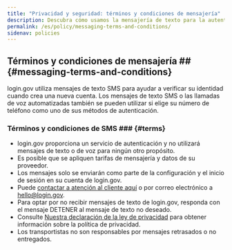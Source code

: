 ```yaml
---
title: "Privacidad y seguridad: términos y condiciones de mensajería"
description: Descubra cómo usamos la mensajería de texto para la autenticación.
permalink: /es/policy/messaging-terms-and-conditions/
sidenav: policies
---
```

## Términos y condiciones de mensajería ## {#messaging-terms-and-conditions}

login.gov utiliza mensajes de texto SMS para ayudar a verificar su identidad cuando crea una nueva cuenta. Los mensajes de texto SMS o las llamadas de voz automatizadas también se pueden utilizar si elige su número de teléfono como uno de sus métodos de autenticación.

### Términos y condiciones de SMS ### {#terms}

* login.gov proporciona un servicio de autenticación y no utilizará mensajes de texto o de voz para ningún otro propósito.
* Es posible que se apliquen tarifas de mensajería y datos de su proveedor.
* Los mensajes solo se enviarán como parte de la configuración y el inicio de sesión en su cuenta de login.gov.
* Puede [contactar a atención al cliente aquí](/es/contact/) o por correo electrónico a [hello@login.gov](mailto:hello@login.gov).
* Para optar por no recibir mensajes de texto de login.gov, responda con el mensaje DETENER al mensaje de texto no deseado.
* Consulte [Nuestra declaración de la ley de privacidad](/es/policy/our-privacy-act-statement/) para obtener información sobre la política de privacidad.
* Los transportistas no son responsables por mensajes retrasados ​​o no entregados.
